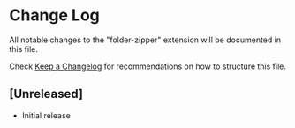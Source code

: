 # Change Log

All notable changes to the "folder-zipper" extension will be documented in this file.

Check [Keep a Changelog](http://keepachangelog.com/) for recommendations on how to structure this file.

## [Unreleased]

- Initial release